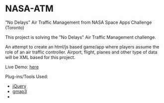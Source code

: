 NASA-ATM
========

"No Delays" Air Traffic Management from NASA Space Apps Challenge (Toronto)

This project is solving the "No Delays" Air Traffic Management challenge.

An attempt to create an html/js based game/app where players assume the role of an air traffic controller. Airport, flight, planes and other type of data will be XML based for this project.

Live Demo: [here](http://sshakeel.ca/projects/NASA-ATM/)

Plug-ins/Tools Used:

- [jQuery](http://jquery.com/)
- [gmap3](http://gmap3.net/en/)
- 
